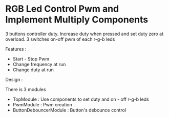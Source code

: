 # RGB Led Control Pwm and Implement Multiply Components

3 buttons controller duty. Increase duty when pressed and set duty zero at overload.
3 switches on-off pwm of each r-g-b leds

Features : 

- Start - Stop Pwm
- Change frequency at run
- Change duty at run

Design : 

There is 3 modules
- TopModule : Use components to set duty and on - off r-g-b leds
- PwmModule : Pwm creation
- ButtonDebouncerModule : Button's debounce control
